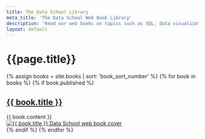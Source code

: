 ```yaml
---
title: The Data School Library
meta_title: 'The Data School Web Book Library'
description: 'Read our web books on topics such as SQL, data visualization, and dashboard design.'
layout: default
---
```

<h1 class="title centered mb-5">{{page.title}}</h1>
{% assign books = site.books | sort: 'book_sort_number' %}
{% for book in books %}
  {% if book.published %}<div class="row mb-5">
    <div class="col-sm-8">
      <a href="{{ book.url }}" class="book-info">
        <h2 class="mt-0">{{ book.title }} <i class="fas fa-arrow-right"></i></h2>
      </a>
      {{ book.content }}
    </div>
    <div class="col-sm-4 book-cover">
      <a href="{{ book.url }}" class="hover-link">
        <img class="hover-img" src="{{ book.cover_image }}" alt="{{ book.title }} Data School web book cover" title="Read the {{ book.title }} web book">
      </a>
    </div>
  </div>{% endif %}
{% endfor %}

